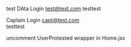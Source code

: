 test DAta
Login 
    test@test.com
    testtest

    
Captain Login
    capt@test.com   
    testtest

uncomment UserProtested wrapper in Home.jsx